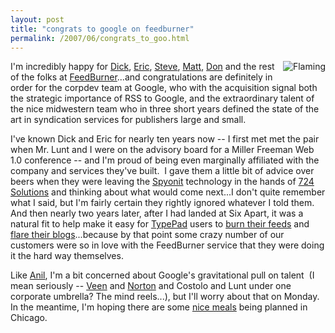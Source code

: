 ```yaml
---
layout: post
title: "congrats to google on feedburner"
permalink: /2007/06/congrats_to_goo.html
---
```


<p><img border="0" alt="Flaming" title="Flaming" src="http://sippey.typepad.com/photos/uncategorized/2007/06/01/flaming.gif" style="margin: 0px 0px 5px 5px; float: right;" />
I'm incredibly happy for <a href="http://www.burningdoor.com/askthewizard/">Dick</a>, <a href="http://www.burningdoor.com/eric/">Eric</a>, <a href="http://www.burningdoor.com/lineofsite/">Steve</a>, <a href="http://www.burningdoor.com/matt/">Matt</a>, <a href="http://donloeb.com/">Don</a> and the rest of the folks at <a href="http://www.feedburner.com/">FeedBurner</a>...and congratulations are definitely in order for the corpdev team at Google, who with the acquisition signal both the strategic importance of RSS to Google, and the extraordinary talent of the nice midwestern team who in three short years defined the state of the art in syndication services for publishers large and small.</p>

<p>I've known Dick and Eric for nearly ten years now -- I first met met the pair when Mr. Lunt and I were on the advisory board for a Miller Freeman Web 1.0 conference -- and I'm proud of being even marginally affiliated with the company and services they've built.&nbsp; I gave them a little bit of advice over beers when they were leaving the <a href="http://www.theobvious.com/archive/1999/12/27.html">Spyonit</a> technology in the hands of <a href="http://724solutions.com/">724 Solutions</a> and thinking about what would come next...I don't quite remember what I said, but I'm fairly certain they rightly ignored whatever I told them.&nbsp; And then nearly two years later, after I had landed at Six Apart, it was a natural fit to help make it easy for <a href="http://www.typepad.com/">TypePad</a> users to <a href="http://everything.typepad.com/blog/2006/06/connect_your_ty.html">burn their feeds</a> and <a href="http://everything.typepad.com/blog/2006/06/get_some_flare_.html">flare their blogs</a>...because by that point some crazy number of our customers were so in love with the FeedBurner service that they were doing it the hard way themselves. </p>

<p>Like <a href="http://www.dashes.com/anil/2007/06/google-gets-its-third-verb.html">Anil</a>, I'm a bit concerned about Google's gravitational pull on talent&nbsp; (I mean seriously -- <a href="http://www.veen.com/jeff/">Veen</a> and <a href="http://heynorton.typepad.com/">Norton</a> and Costolo and Lunt under one corporate umbrella? The mind reels...), but I'll worry about that on Monday.&nbsp; In the meantime, I'm hoping there are some <a href="http://www.alinea-restaurant.com/">nice meals</a> being planned in Chicago.</p>


